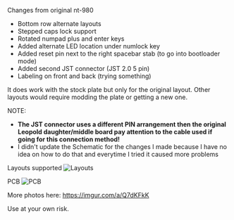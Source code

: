 Changes from original nt-980
* Bottom row alternate layouts
* Stepped caps lock support
* Rotated numpad plus and enter keys
* Added alternate LED location under numlock key
* Added reset pin next to the right spacebar stab (to go into bootloader mode)
* Added second JST connector (JST 2.0 5 pin)
* Labeling on front and back (trying something)

It does work with the stock plate but only for the original layout.  Other layouts would require modding the plate or getting a new one.

NOTE: 
* **The JST connector uses a different PIN arrangement then the original Leopold daughter/middle board pay attention to the cable used if going for this connection method!**
* I didn't update the Schematic for the changes I made because I have no idea on how to do that and everytime I tried it caused more problems

Layouts supported
![Layouts](https://i.imgur.com/GH6EuRG.png)

PCB
![PCB](https://i.imgur.com/BCvTQmF.png)

More photos here: https://imgur.com/a/Q7dKFkK

Use at your own risk.

